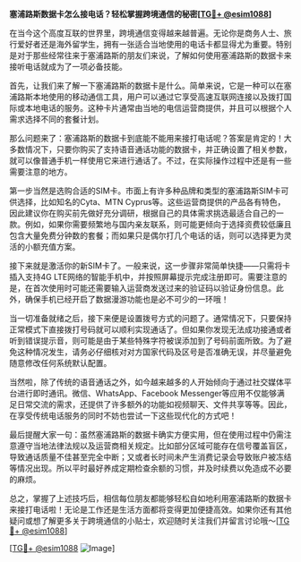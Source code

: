**塞浦路斯数据卡怎么接电话？轻松掌握跨境通信的秘密[[TG💪+ @esim1088](https://t.me/s/esim1088)]**

在当今这个高度互联的世界里，跨境通信变得越来越普遍。无论你是商务人士、旅行爱好者还是海外留学生，拥有一张适合当地使用的电话卡都显得尤为重要。特别是对于那些经常往来于塞浦路斯的朋友们来说，了解如何使用塞浦路斯的数据卡来接听电话就成为了一项必备技能。

首先，让我们来了解一下塞浦路斯的数据卡是什么。简单来说，它是一种可以在塞浦路斯本地使用的移动通信工具，用户可以通过它享受高速互联网连接以及拨打国际或本地电话的服务。这种卡片通常由当地的电信运营商提供，并且可以根据个人需求选择不同的套餐计划。

那么问题来了：塞浦路斯的数据卡到底能不能用来接打电话呢？答案是肯定的！大多数情况下，只要你购买了支持语音通话功能的数据卡，并正确设置了相关参数，就可以像普通手机一样使用它来进行通话了。不过，在实际操作过程中还是有一些需要注意的地方。

第一步当然是选购合适的SIM卡。市面上有许多种品牌和类型的塞浦路斯SIM卡可供选择，比如知名的Cyta、MTN Cyprus等。这些运营商提供的产品各有特色，因此建议你在购买前先做好充分调研，根据自己的具体需求挑选最适合自己的一款。例如，如果你需要频繁地与国内亲友联系，则可能更倾向于选择资费较低廉且包含大量免费分钟数的套餐；而如果只是偶尔打几个电话的话，则可以选择更为灵活的小额充值方案。

接下来就是激活你的新SIM卡了。一般来说，这一步骤非常简单快捷——只需将卡插入支持4G LTE网络的智能手机中，并按照屏幕提示完成注册即可。需要注意的是，在首次使用时可能还需要输入运营商发送过来的验证码以验证身份信息。此外，确保手机已经开启了数据漫游功能也是必不可少的一环哦！

当一切准备就绪之后，接下来便是设置拨号方式的问题了。通常情况下，只要保持正常模式下直接拨打号码就可以顺利实现通话了。但如果你发现无法成功接通或者听到错误提示音，则可能是由于某些特殊字符被误添加到了号码前面所致。为了避免这种情况发生，请务必仔细核对对方国家代码及区号是否准确无误，并尽量避免随意修改任何系统默认配置。

当然啦，除了传统的语音通话之外，如今越来越多的人开始倾向于通过社交媒体平台进行即时通讯。微信、WhatsApp、Facebook Messenger等应用不仅能够满足日常交流的需求，还提供了许多额外的功能如视频聊天、文件共享等等。因此，在享受传统电话服务的同时不妨也尝试一下这些现代化的方式吧！

最后提醒大家一句：虽然塞浦路斯的数据卡确实方便实用，但在使用过程中仍需注意遵守当地法律法规以及运营商相关规定。比如部分区域可能存在信号覆盖盲区，导致通话质量不佳甚至完全中断；又或者长时间未产生消费记录会导致账户被冻结等情况出现。所以平时最好养成定期检查余额的习惯，并及时续费以免造成不必要的麻烦。

总之，掌握了上述技巧后，相信每位朋友都能够轻松自如地利用塞浦路斯的数据卡来接打电话啦！无论是工作还是生活方面都将变得更加便捷高效。如果你还有其他疑问或想了解更多关于跨境通信的小贴士，欢迎随时关注我们并留言讨论哦～[[TG💪+ @esim1088](https://t.me/s/esim1088)]

[[TG💪+ @esim1088](https://t.me/s/esim1088) ![Image](https://i.postimg.cc/4NQfJmqS/Snipaste-2025-05-13-00-14-12.png)]